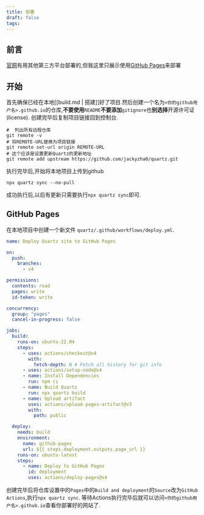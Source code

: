 ```yaml
---
title: 部署
draft: false
tags:
---
```


## 前言
[官网](https://quartz.jzhao.xyz/hosting)有用其他第三方平台部署的,但我这里只展示使用[GitHub Pages](https://docs.github.com/en/pages/getting-started-with-github-pages/about-github-pages)来部署

## 开始
首先确保已经在本地[[build.md | 搭建]]好了项目.然后创建一个名为`<你的github用户名>.github.io`的仓库,**不要使用**`README`**不要添加**`gitignore`也**别选择**开源许可证(license).
创建完毕后复制项目链接回到控制台.
``` shell
#  列出所有远程仓库
git remote -v
# 将REMOTE-URL替换为项目链接
git remote set-url origin REMOTE-URL
# 这个应该是设置更新Quartz的更新地址 
git remote add upstream https://github.com/jackyzha0/quartz.git
```
执行完毕后,开始将本地项目上传到github
``` shell
npx quartz sync --no-pull
```
成功执行后,以后有更新只需要执行```npx quartz sync```即可.

## GitHub Pages

在本地项目中创建一个新文件  `quartz/.github/workflows/deploy.yml`.

```yaml title="quartz/.github/workflows/deploy.yml"
name: Deploy Quartz site to GitHub Pages

on:
  push:
    branches:
      - v4

permissions:
  contents: read
  pages: write
  id-token: write

concurrency:
  group: "pages"
  cancel-in-progress: false

jobs:
  build:
    runs-on: ubuntu-22.04
    steps:
      - uses: actions/checkout@v4
        with:
          fetch-depth: 0 # Fetch all history for git info
      - uses: actions/setup-node@v4
      - name: Install Dependencies
        run: npm ci
      - name: Build Quartz
        run: npx quartz build
      - name: Upload artifact
        uses: actions/upload-pages-artifact@v3
        with:
          path: public

  deploy:
    needs: build
    environment:
      name: github-pages
      url: ${{ steps.deployment.outputs.page_url }}
    runs-on: ubuntu-latest
    steps:
      - name: Deploy to GitHub Pages
        id: deployment
        uses: actions/deploy-pages@v4
```
创建完毕后将仓库设置中的`Pages`中的`Build and deployment`的`Source`改为`GitHub Actions`,执行`npx quartz sync`.
等待Actions执行完毕后就可以访问`<你的github用户名>.github.io`查看你部署好的网站了.